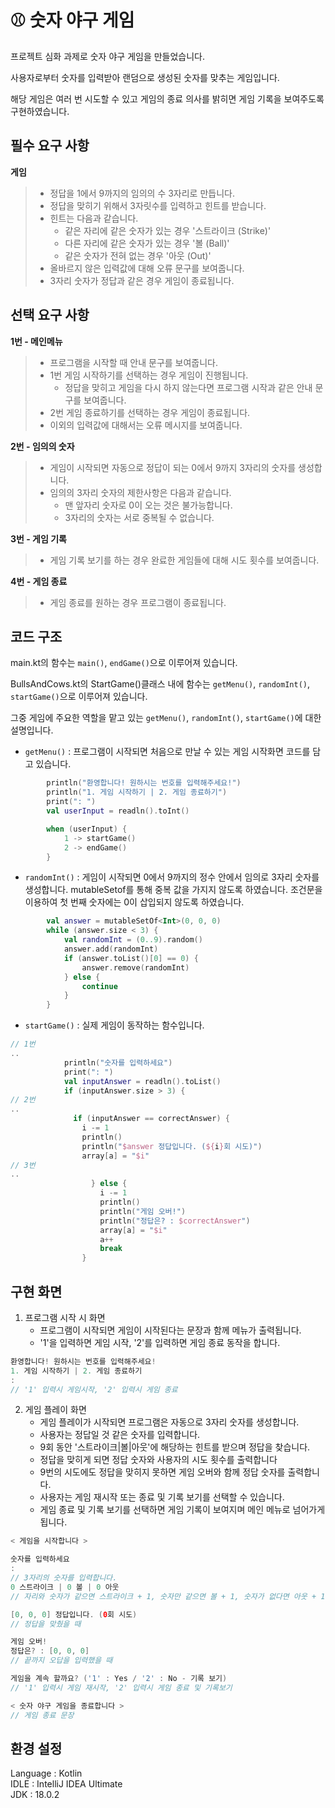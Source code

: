 # ⚾ 숫자 야구 게임

프로젝트 심화 과제로 숫자 야구 게임을 만들었습니다. <br/>

사용자로부터 숫자를 입력받아 랜덤으로 생성된 숫자를 맞추는 게임입니다. <br/>

해당 게임은 여러 번 시도할 수 있고 게임의 종료 의사를 밝히면 게임 기록을 보여주도록 구현하였습니다.

## 필수 요구 사항
   **게임**
  > - 정답을 1에서 9까지의 임의의 수 3자리로 만듭니다.
  > - 정답을 맞히기 위해서 3자릿수를 입력하고 힌트를 받습니다.
  > - 힌트는 다음과 같습니다.
>   - 같은 자리에 같은 숫자가 있는 경우 '스트라이크 (Strike)'
>   - 다른 자리에 같은 숫자가 있는 경우 '볼 (Ball)'
>   - 같은 숫자가 전혀 없는 경우 '아웃 (Out)'
  > - 올바르지 않은 입력값에 대해 오류 문구를 보여줍니다.
  > - 3자리 숫자가 정답과 같은 경우 게임이 종료됩니다.

## 선택 요구 사항
   **1번 - 메인메뉴**
  > - 프로그램을 시작할 때 안내 문구를 보여줍니다.
  > - 1번 게임 시작하기를 선택하는 경우 게임이 진행됩니다.
>   - 정답을 맞히고 게임을 다시 하지 않는다면 프로그램 시작과 같은 안내 문구를 보여줍니다.
  > - 2번 게임 종료하기를 선택하는 경우 게임이 종료됩니다.
  > - 이외의 입력값에 대해서는 오류 메시지를 보여줍니다. 

   **2번 - 임의의 숫자**
  > - 게임이 시작되면 자동으로 정답이 되는 0에서 9까지 3자리의 숫자를 생성합니다.
  > - 임의의 3자리 숫자의 제한사항은 다음과 같습니다.
>   - 맨 앞자리 숫자로 0이 오는 것은 불가능합니다.
>   - 3자리의 숫자는 서로 중복될 수 없습니다.

   **3번 - 게임 기록**
  > - 게임 기록 보기를 하는 경우 완료한 게임들에 대해 시도 횟수를 보여줍니다.

   **4번 - 게임 종료**
  > - 게임 종료를 원하는 경우 프로그램이 종료됩니다.

## 코드 구조

main.kt의 함수는 `main()`, `endGame()`으로 이루어져 있습니다.

BullsAndCows.kt의 StartGame()클래스 내에 함수는 `getMenu()`, `randomInt()`, `startGame()`으로 이루어져 있습니다. <br/>

그중 게임에 주요한 역할을 맡고 있는 `getMenu()`, `randomInt()`, `startGame()`에 대한 설명입니다. <br/>

- `getMenu()` : 프로그램이 시작되면 처음으로 만날 수 있는 게임 시작화면 코드를 담고 있습니다.

``` Kotlin
        println("환영합니다! 원하시는 번호를 입력해주세요!")
        println("1. 게임 시작하기 | 2. 게임 종료하기")
        print(": ")
        val userInput = readln().toInt()

        when (userInput) {
            1 -> startGame()
            2 -> endGame()
        }
```

- `randomInt()` : 게임이 시작되면 0에서 9까지의 정수 안에서 임의로 3자리 숫자를 생성합니다. mutableSetof를 통해 중복 값을 가지지 않도록 하였습니다.
  조건문을 이용하여 첫 번째 숫자에는 0이 삽입되지 않도록 하였습니다.

``` Kotlin
        val answer = mutableSetOf<Int>(0, 0, 0)
        while (answer.size < 3) {
            val randomInt = (0..9).random()
            answer.add(randomInt)
            if (answer.toList()[0] == 0) {
                answer.remove(randomInt)
            } else {
                continue
            }
        }
```

- `startGame()` : 실제 게임이 동작하는 함수입니다.

```Kotlin
// 1번
..
            println("숫자를 입력하세요")
            print(": ")
            val inputAnswer = readln().toList()
            if (inputAnswer.size > 3) {
// 2번
..
              if (inputAnswer == correctAnswer) {
                i -= 1
                println()
                println("$answer 정답입니다. (${i}회 시도)")
                array[a] = "$i"
// 3번
..
                  } else {
                    i -= 1
                    println()
                    println("게임 오버!")
                    println("정답은? : $correctAnswer")
                    array[a] = "$i"
                    a++
                    break
                }
```

## 구현 화면

1. 프로그램 시작 시 화면
    - 프로그램이 시작되면 게임이 시작된다는 문장과 함께 메뉴가 출력됩니다.
    - '1'을 입력하면 게임 시작, '2'를 입력하면 게임 종료 동작을 합니다.

``` Kotlin
환영합니다! 원하시는 번호를 입력해주세요!
1. 게임 시작하기 | 2. 게임 종료하기
:
// '1' 입력시 게임시작, '2' 입력시 게임 종료
```

2. 게임 플레이 화면
    - 게임 플레이가 시작되면 프로그램은 자동으로 3자리 숫자를 생성합니다.
    - 사용자는 정답일 것 같은 숫자를 입력합니다.
    - 9회 동안 '스트라이크|볼|아웃'에 해당하는 힌트를 받으며 정답을 찾습니다.
    - 정답을 맞히게 되면 정답 숫자와 사용자의 시도 횟수를 출력합니다
    - 9번의 시도에도 정답을 맞히지 못하면 게임 오버와 함께 정답 숫자를 출력합니다.
    - 사용자는 게임 재시작 또는 종료 및 기록 보기를 선택할 수 있습니다.
    - 게임 종료 및 기록 보기를 선택하면 게임 기록이 보여지며 메인 메뉴로 넘어가게 됩니다.

``` Kotlin
< 게임을 시작합니다 >

숫자를 입력하세요
:
// 3자리의 숫자를 입력합니다.
0 스트라이크 | 0 볼 | 0 아웃
// 자리와 숫자가 같으면 스트라이크 + 1, 숫자만 같으면 볼 + 1, 숫자가 없다면 아웃 + 1

[0, 0, 0] 정답입니다. (0회 시도)
// 정답을 맞췄을 때

게임 오버!
정답은? : [0, 0, 0]
// 끝까지 오답을 입력했을 때

게임을 계속 할까요? ('1' : Yes / '2' : No - 기록 보기)
// '1' 입력시 게임 재시작, '2' 입력시 게임 종료 및 기록보기

< 숫자 야구 게임을 종료합니다 >
// 게임 종료 문장

```

## 환경 설정<br>
Language : Kotlin<br/>
IDLE : IntelliJ IDEA Ultimate<br/>
JDK : 18.0.2 <br/>
